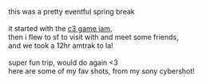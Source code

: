 this was a pretty eventful spring break<br><br>
it started with the [c3 game jam](https://www.jadden.xyz/projects/game-jam),<br>
then i flew to sf to visit with and meet some friends,<br>
and we took a 12hr amtrak to la!<br><br>
super fun trip, would do again <3<br>
here are some of my fav shots, from my sony cybershot!